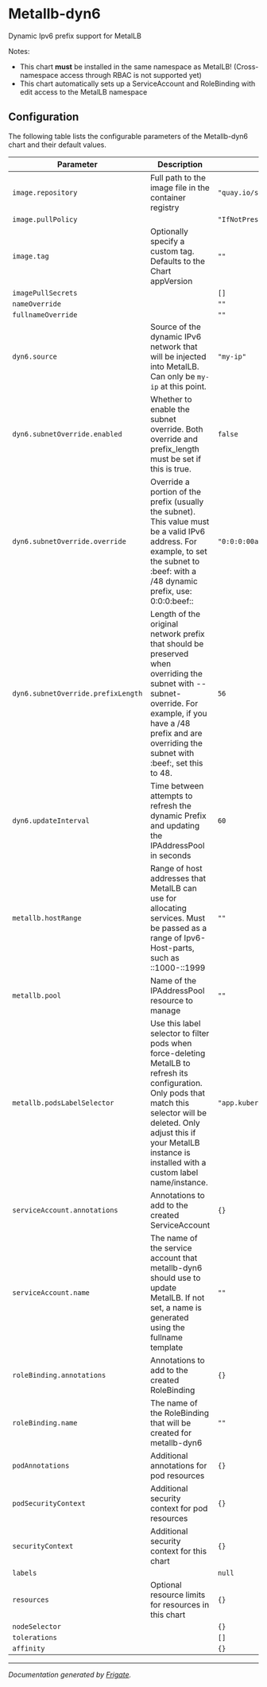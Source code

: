 
Metallb-dyn6
===========

Dynamic Ipv6 prefix support for MetalLB

Notes:
- This chart **must** be installed in the same namespace as MetalLB! (Cross-namespace access through RBAC is not supported yet)
- This chart automatically sets up a ServiceAccount and RoleBinding with edit access to the MetalLB namespace
## Configuration

The following table lists the configurable parameters of the Metallb-dyn6 chart and their default values.

| Parameter                | Description             | Default        |
| ------------------------ | ----------------------- | -------------- |
| `image.repository` | Full path to the image file in the container registry | `"quay.io/spacebird-dev/metallb-dyn6"` |
| `image.pullPolicy` |  | `"IfNotPresent"` |
| `image.tag` | Optionally specify a custom tag. Defaults to the Chart appVersion | `""` |
| `imagePullSecrets` |  | `[]` |
| `nameOverride` |  | `""` |
| `fullnameOverride` |  | `""` |
| `dyn6.source` | Source of the dynamic IPv6 network that will be injected into MetalLB. Can only be `my-ip` at this point. | `"my-ip"` |
| `dyn6.subnetOverride.enabled` | Whether to enable the subnet override. Both override and prefix_length must be set if this is true. | `false` |
| `dyn6.subnetOverride.override` | Override a portion of the prefix (usually the subnet). This value must be a valid IPv6 address. For example, to set the subnet to :beef: with a /48 dynamic prefix, use: 0:0:0:beef:: | `"0:0:0:00aa"` |
| `dyn6.subnetOverride.prefixLength` | Length of the original network prefix that should be preserved when overriding the subnet with --subnet-override. For example, if you have a /48 prefix and are overriding the subnet with :beef:, set this to 48. | `56` |
| `dyn6.updateInterval` | Time between attempts to refresh the dynamic Prefix and updating the IPAddressPool in seconds | `60` |
| `metallb.hostRange` | Range of host addresses that MetalLB can use for allocating services. Must be passed as a range of Ipv6-Host-parts, such as ::1000-::1999 | `""` |
| `metallb.pool` | Name of the IPAddressPool resource to manage | `""` |
| `metallb.podsLabelSelector` | Use this label selector to filter pods when force-deleting MetalLB to refresh its configuration. Only pods that match this selector will be deleted. Only adjust this if your MetalLB instance is installed with a custom label name/instance. | `"app.kubernetes.io/name=metallb,app.kubernetes.io/instance=metallb"` |
| `serviceAccount.annotations` | Annotations to add to the created ServiceAccount | `{}` |
| `serviceAccount.name` | The name of the service account that metallb-dyn6 should use to update MetalLB. If not set, a name is generated using the fullname template | `""` |
| `roleBinding.annotations` | Annotations to add to the created RoleBinding | `{}` |
| `roleBinding.name` | The name of the RoleBinding that will be created for metallb-dyn6 | `""` |
| `podAnnotations` | Additional annotations for pod resources | `{}` |
| `podSecurityContext` | Additional security context for pod resources | `{}` |
| `securityContext` | Additional security context for this chart | `{}` |
| `labels` |  | `null` |
| `resources` | Optional resource limits for resources in this chart | `{}` |
| `nodeSelector` |  | `{}` |
| `tolerations` |  | `[]` |
| `affinity` |  | `{}` |



---
_Documentation generated by [Frigate](https://frigate.readthedocs.io)._
